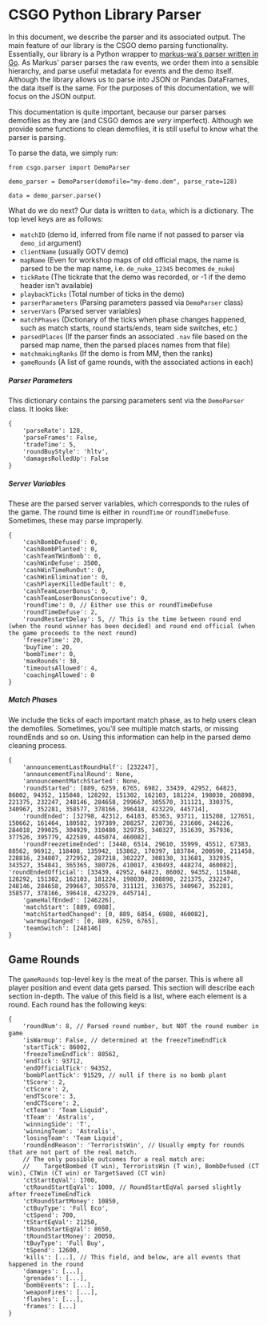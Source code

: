 # CSGO Python Library Parser
In this document, we describe the parser and its associated output. The main feature of our library is the CSGO demo parsing functionality. Essentially, our library is a Python wrapper to [markus-wa's parser written in Go](https://github.com/markus-wa/demoinfocs-golang). As Markus' parser parses the raw events, we order them into a sensible hierarchy, and parse useful metadata for events and the demo itself. Although the library allows us to parse into JSON or Pandas DataFrames, the data itself is the same. For the purposes of this documentation, we will focus on the JSON output.

This documentation is quite important, because our parser parses demofiles as they are (and CSGO demos are _very_ imperfect). Although we provide some functions to clean demofiles, it is still useful to know what the parser is parsing.

To parse the data, we simply run:

```
from csgo.parser import DemoParser

demo_parser = DemoParser(demofile="my-demo.dem", parse_rate=128)

data = demo_parser.parse()
```

What do we do next? Our data is written to `data`, which is a dictionary. The top level keys are as follows:

- `matchID` (demo id, inferred from file name if not passed to parser via `demo_id` argument)
- `clientName` (usually GOTV demo)
- `mapName` (Even for workshop maps of old official maps, the name is parsed to be the map name, i.e. `de_nuke_12345` becomes `de_nuke`)
- `tickRate` (The tickrate that the demo was recorded, or -1 if the demo header isn't available)
- `playbackTicks` (Total number of ticks in the demo)
- `parserParameters` (Parsing parameters passed via `DemoParser` class)
- `serverVars` (Parsed server variables)
- `matchPhases` (Dictionary of the ticks when phase changes happened, such as match starts, round starts/ends, team side switches, etc.)
- `parsedPlaces` (If the parser finds an associated `.nav` file based on the parsed map name, then the parsed places names from that file)
- `matchmakingRanks` (If the demo is from MM, then the ranks)
- `gameRounds` (A list of game rounds, with the associated actions in each)

##### Parser Parameters
This dictionary contains the parsing parameters sent via the `DemoParser` class. It looks like:

```
{
    'parseRate': 128, 
    'parseFrames': False, 
    'tradeTime': 5, 
    'roundBuyStyle': 'hltv', 
    'damagesRolledUp': False
}
```

##### Server Variables
These are the parsed server variables, which corresponds to the rules of the game. The round time is either in `roundTime` or `roundTimeDefuse`. Sometimes, these may parse improperly.

```
{
    'cashBombDefused': 0, 
    'cashBombPlanted': 0, 
    'cashTeamTWinBomb': 0, 
    'cashWinDefuse': 3500, 
    'cashWinTimeRunOut': 0, 
    'cashWinElimination': 0, 
    'cashPlayerKilledDefault': 0, 
    'cashTeamLoserBonus': 0, 
    'cashTeamLoserBonusConsecutive': 0, 
    'roundTime': 0, // Either use this or roundTimeDefuse
    'roundTimeDefuse': 2, 
    'roundRestartDelay': 5, // This is the time between round end (when the round winner has been decided) and round end official (when the game proceeds to the next round)
    'freezeTime': 20, 
    'buyTime': 20, 
    'bombTimer': 0, 
    'maxRounds': 30, 
    'timeoutsAllowed': 4, 
    'coachingAllowed': 0
}
```

##### Match Phases
We include the ticks of each important match phase, as to help users clean the demofiles. Sometimes, you'll see multiple match starts, or missing roundEnds and so on. Using this information can help in the parsed demo cleaning process.

```
{
    'announcementLastRoundHalf': [232247], 
    'announcementFinalRound': None, 
    'announcementMatchStarted': None, 
    'roundStarted': [889, 6259, 6765, 6982, 33439, 42952, 64823, 86002, 94352, 115848, 128292, 151302, 162103, 181224, 198030, 208898, 221375, 232247, 248146, 284658, 299667, 305570, 311121, 330375, 340967, 352281, 358577, 378166, 396418, 423229, 445714], 
    'roundEnded': [32798, 42312, 64183, 85363, 93711, 115208, 127651, 150662, 161464, 180582, 197389, 208257, 220736, 231606, 246226, 284018, 299025, 304929, 310480, 329735, 340327, 351639, 357936, 377526, 395779, 422589, 445074, 460082], 
    'roundFreezetimeEnded': [3448, 6514, 29610, 35999, 45512, 67383, 88562, 96912, 118408, 135942, 153862, 170397, 183784, 200590, 211458, 228816, 234807, 272952, 287218, 302227, 308130, 313681, 332935, 343527, 354841, 365365, 380726, 410017, 430493, 448274, 460082], 'roundEndedOfficial': [33439, 42952, 64823, 86002, 94352, 115848, 128292, 151302, 162103, 181224, 198030, 208898, 221375, 232247, 248146, 284658, 299667, 305570, 311121, 330375, 340967, 352281, 358577, 378166, 396418, 423229, 445714], 
    'gameHalfEnded': [246226], 
    'matchStart': [889, 6988], 
    'matchStartedChanged': [0, 889, 6854, 6988, 460082],
    'warmupChanged': [0, 889, 6259, 6765], 
    'teamSwitch': [248146]
}
```

## Game Rounds
The `gameRounds` top-level key is the meat of the parser. This is where all player position and event data gets parsed. This section will describe each section in-depth. The value of this field is a list, where each element is a round. Each round has the following keys:

```
{
    'roundNum': 8, // Parsed round number, but NOT the round number in game
    'isWarmup': False, // determined at the freezeTimeEndTick
    'startTick': 86002, 
    'freezeTimeEndTick': 88562, 
    'endTick': 93712, 
    'endOfficialTick': 94352, 
    'bombPlantTick': 91529, // null if there is no bomb plant
    'tScore': 2, 
    'ctScore': 2, 
    'endTScore': 3, 
    'endCTScore': 2, 
    'ctTeam': 'Team Liquid', 
    'tTeam': 'Astralis', 
    'winningSide': 'T', 
    'winningTeam': 'Astralis', 
    'losingTeam': 'Team Liquid', 
    'roundEndReason': 'TerroristsWin', // Usually empty for rounds that are not part of the real match.
    // The only possible outcomes for a real match are: 
    //    TargetBombed (T win), TerroristsWin (T win), BombDefused (CT win), CTWin (CT win) or TargetSaved (CT win)
    'ctStartEqVal': 1700, 
    'ctRoundStartEqVal': 1000, // RoundStartEqVal parsed slightly after freezeTimeEndTick
    'ctRoundStartMoney': 10850, 
    'ctBuyType': 'Full Eco', 
    'ctSpend': 700, 
    'tStartEqVal': 21250, 
    'tRoundStartEqVal': 8650, 
    'tRoundStartMoney': 20050, 
    'tBuyType': 'Full Buy', 
    'tSpend': 12600, 
    'kills': [...], // This field, and below, are all events that happened in the round
    'damages': [...],
    'grenades': [...],
    'bombEvents': [...],
    'weaponFires': [...],
    'flashes': [...],
    'frames': [...]
}
```

